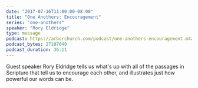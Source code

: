 ```yaml
---
date: "2017-07-16T11:00:00-08:00"
title: "One Anothers: Encouragement"
series: "one-anothers"
speaker: "Rory Eldridge"
type: message
podcast: https://arborchurch.com/podcast/one-anothers-encouragement.m4a
podcast_bytes: 27187049
podcast_duration: 36:11
---
```


Guest speaker Rory Eldridge tells us what's up with all of the passages in Scripture that tell us to encourage each other, and illustrates just how powerful our words can be. 

